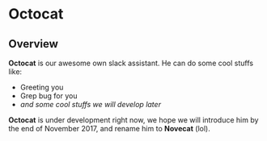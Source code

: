 # Octocat
## Overview
**Octocat** is our awesome own slack assistant. He can do some cool stuffs like:
* Greeting you
* Grep bug for you
* *and some cool stuffs we will develop later*

**Octocat** is under development right now, we hope we will introduce him by the end of November 2017, and rename him to **Novecat** (lol).
